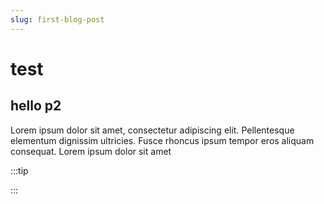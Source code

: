 ```yaml
---
slug: first-blog-post
---
```


# test

## hello p2
Lorem ipsum dolor sit amet, consectetur adipiscing elit. Pellentesque elementum dignissim ultricies. Fusce rhoncus ipsum tempor eros aliquam consequat. Lorem ipsum dolor sit amet

:::tip

:::
